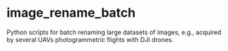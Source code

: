 # image_rename_batch
Python scripts for batch renaming large datasets of images, e.g., acquired by several UAVs photogrammetric flights with DJI drones.
